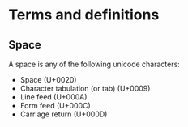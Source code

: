 
# Terms and definitions 

<h2 id="htmlspace">Space</h2>

A space is any of the following unicode characters: 

-  Space (U+0020)
-  Character tabulation (or tab) (U+0009)
- Line feed (U+000A)
- Form feed (U+000C)
- Carriage return (U+000D)